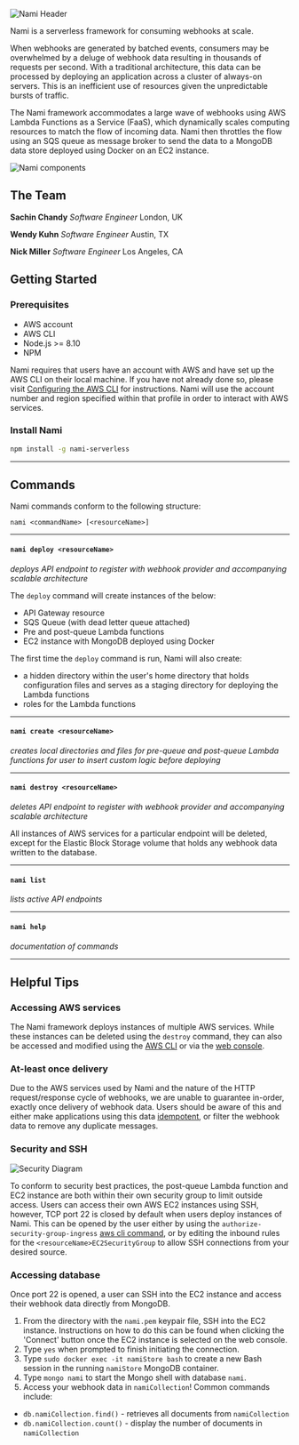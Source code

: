![Nami Header](https://i.imgur.com/kZhANSb.png?1)

Nami is a serverless framework for consuming webhooks at scale.

When webhooks are generated by batched events, consumers may be overwhelmed by a deluge of webhook data resulting in thousands of requests per second. With a traditional architecture, this data can be processed by deploying an application across a cluster of always-on servers. This is an inefficient use of resources given the unpredictable bursts of traffic.

The Nami framework accommodates a large wave of webhooks using AWS Lambda Functions as a Service (FaaS), which dynamically scales computing resources to match the flow of incoming data. Nami then throttles the flow using an SQS queue as message broker to send the data to a MongoDB data store deployed using Docker on an EC2 instance.

![Nami components](https://i.imgur.com/rSj8dkE.png)

## The Team
**Sachin Chandy** *Software Engineer* London, UK

**Wendy Kuhn** *Software Engineer* Austin, TX

**Nick Miller** *Software Engineer* Los Angeles, CA

## Getting Started

### Prerequisites
* AWS account
* AWS CLI
* Node.js >= 8.10
* NPM

Nami requires that users have an account with AWS and have set up the AWS CLI on their local machine.  If you have not already done so, please visit [Configuring the AWS CLI](https://docs.aws.amazon.com/cli/latest/userguide/cli-chap-configure.html) for instructions.  Nami will use the account number and region specified within that profile in order to interact with AWS services.

### Install Nami
``` bash
npm install -g nami-serverless
```
---

## Commands

Nami commands conform to the following structure:
```
nami <commandName> [<resourceName>]
```

---

#### `nami deploy <resourceName>`
*deploys API endpoint to register with webhook provider and accompanying scalable architecture*

The `deploy` command will create instances of the below:
- API Gateway resource
- SQS Queue (with dead letter queue attached)
- Pre and post-queue Lambda functions
- EC2 instance with MongoDB deployed using Docker

The first time the `deploy` command is run, Nami will also create:
- a hidden directory within the user's home directory that holds configuration files and serves as a staging directory for deploying the Lambda functions
- roles for the Lambda functions


---

#### `nami create <resourceName>`
*creates local directories and files for pre-queue and post-queue Lambda functions for user to insert custom logic before deploying*

---

#### `nami destroy <resourceName>`
*deletes API endpoint to register with webhook provider and accompanying scalable architecture*

All instances of AWS services for a particular endpoint will be deleted, except for the Elastic Block Storage volume that holds any webhook data written to the database.

---

#### `nami list`
*lists active API endpoints*

---

#### `nami help`
*documentation of commands*

---

## Helpful Tips

### Accessing AWS services

The Nami framework deploys instances of multiple AWS services. While these instances can be deleted using the `destroy` command, they can also be accessed and modified using the [AWS CLI](https://docs.aws.amazon.com/cli/index.html) or via the [web console](https://console.aws.amazon.com/console/home).

### At-least once delivery

Due to the AWS services used by Nami and the nature of the HTTP request/response cycle of webhooks, we are unable to guarantee in-order, exactly once delivery of webhook data. Users should be aware of this and either make applications using this data [idempotent](https://en.wikipedia.org/wiki/Idempotence), or filter the webhook data to remove any duplicate messages.

### Security and SSH

![Security Diagram](https://i.imgur.com/Lo7dYMo.png)

To conform to security best practices, the post-queue Lambda function and EC2 instance are both within their own security group to limit outside access. Users can access their own AWS EC2 instances using SSH, however, TCP port 22 is closed by default when users deploy instances of Nami. This can be opened by the user either by using the `authorize-security-group-ingress` [aws cli command](https://docs.aws.amazon.com/cli/latest/reference/ec2/authorize-security-group-ingress.html), or by editing the inbound rules for the `<resourceName>EC2SecurityGroup` to allow SSH connections from your desired source.

### Accessing database

Once port 22 is opened, a user can SSH into the EC2 instance and access their webhook data directly from MongoDB.

1. From the directory with the `nami.pem` keypair file, SSH into the EC2 instance. Instructions on how to do this can be found when clicking the 'Connect' button once the EC2 instance is selected on the web console.
2. Type `yes` when prompted to finish initiating the connection.
3. Type `sudo docker exec -it namiStore bash` to create a new Bash session in the running `namiStore` MongoDB container.
4. Type `mongo nami` to start the Mongo shell with database `nami`.
5. Access your webhook data in `namiCollection`! Common commands include:
  - `db.namiCollection.find()` - retrieves all documents from `namiCollection`
  - `db.namiCollection.count()` - display the number of documents in `namiCollection`
